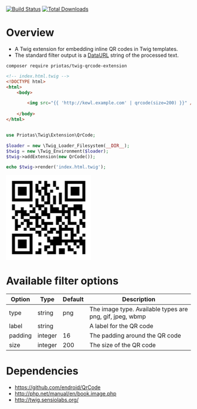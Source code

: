 [![Build Status](https://travis-ci.org/priotas/twig-qrcode-extension.svg?branch=master)](https://travis-ci.org/priotas/twig-qrcode-extension)
[![Total Downloads](https://poser.pugx.org/priotas/twig-qrcode-extension/downloads)](https://packagist.org/packages/priotas/twig-qrcode-extension)

# Overview

+ A Twig extension for embedding inline QR codes in Twig templates.
+ The standard filter output is a [DataURL](https://developer.mozilla.org/en-US/docs/Web/HTTP/Basics_of_HTTP/Data_URIs) string of the processed text.


```
composer require priotas/twig-qrcode-extension
```


```html
<!-- index.html.twig -->
<!DOCTYPE html>
<html>
    <body>

        <img src="{{ 'http://kewl.example.com' | qrcode(size=200) }}" />
    
    </body>
</html>
```

```php

use Priotas\Twig\Extension\QrCode;

$loader = new \Twig_Loader_Filesystem(__DIR__);
$twig = new \Twig_Environment($loader);
$twig->addExtension(new QrCode());

echo $twig->render('index.html.twig');
```

<img src="data:image/png;base64,iVBORw0KGgoAAAANSUhEUgAAAOgAAADoAQMAAADfZzo7AAAABlBMVEX///8AAABVwtN+AAAACXBIWXMAAA7EAAAOxAGVKw4bAAAAzElEQVRYhe2VUQ7DMAhDff9Le2vACdV2gtcSKY38+AJDpTfg4YrvQ+saCpP2fSEXvek86qVe3xKjwGml6Cn0lINOc3uf31kA0d5d4/zZdRyayDa7qzw6PV8mWHkG02F17/ZTqcrr3fxjfWNpGt8laMtTqXuwnYeSxKQtqffYnnFx6SqAFZ/LuyRIetqe5F0bJFWVo42edSYqTdIYbTLNDyqSUxsqvd3uagyz4+hxt2fQqRufcWdTjQUe6yPpFDw2GpS2t2t7H0Slb4DjA6OJxrgh+lL8AAAAAElFTkSuQmCC" />

# Available filter options

| Option        |Type    |Default  | Description  |
| ------------- |--------|---------| -------------|
| type          |string  |png      | The image type. Available types are png, gif, jpeg, wbmp |
| label         |string  |         | A label for the QR code  |
| padding       |integer |16       | The padding around the QR code |
| size          |integer |200      | The size of the QR code |


# Dependencies

+ https://github.com/endroid/QrCode
+ http://php.net/manual/en/book.image.php
+ http://twig.sensiolabs.org/
